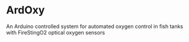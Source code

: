 # ArdOxy
An Arduino controlled system for automated oxygen control in fish tanks with FireStingO2 optical oxygen sensors
